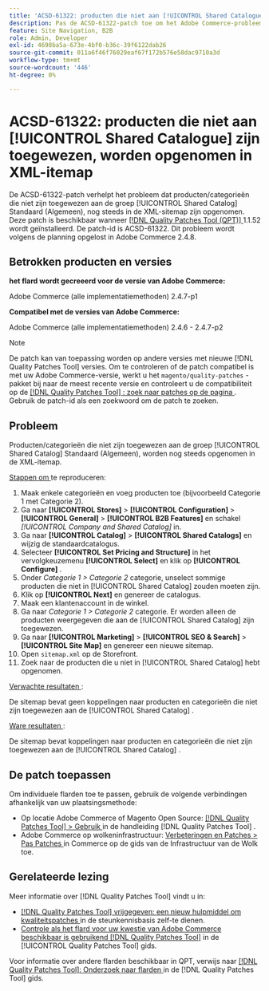 ```yaml
---
title: 'ACSD-61322: producten die niet aan [!UICONTROL Shared Catalogue] zijn toegewezen, worden opgenomen in XML-itemap'
description: Pas de ACSD-61322-patch toe om het Adobe Commerce-probleem op te lossen waarbij producten/categorieën die niet zijn toegewezen aan de [!UICONTROL Shared Catalog] voor de Standaard (Algemene) groep, nog steeds zijn opgenomen in de XML-itemap.
feature: Site Navigation, B2B
role: Admin, Developer
exl-id: 4698ba5a-673e-4bf0-b36c-39f6122dab26
source-git-commit: 011a6f46f76029eaf67f172b576e58dac9710a3d
workflow-type: tm+mt
source-wordcount: '446'
ht-degree: 0%

---
```


# ACSD-61322: producten die niet aan [!UICONTROL Shared Catalogue] zijn toegewezen, worden opgenomen in XML-itemap

De ACSD-61322-patch verhelpt het probleem dat producten/categorieën die niet zijn toegewezen aan de groep [!UICONTROL Shared Catalog] Standaard (Algemeen), nog steeds in de XML-sitemap zijn opgenomen. Deze patch is beschikbaar wanneer [[!DNL Quality Patches Tool (QPT)] ](https://experienceleague.adobe.com/nl/docs/commerce-operations/tools/quality-patches-tool/quality-patches-tool-to-self-serve-quality-patches) 1.1.52 wordt geïnstalleerd. De patch-id is ACSD-61322. Dit probleem wordt volgens de planning opgelost in Adobe Commerce 2.4.8.

## Betrokken producten en versies

**het flard wordt gecreeerd voor de versie van Adobe Commerce:**

Adobe Commerce (alle implementatiemethoden) 2.4.7-p1

**Compatibel met de versies van Adobe Commerce:**

Adobe Commerce (alle implementatiemethoden) 2.4.6 - 2.4.7-p2

>[!NOTE]
>
>De patch kan van toepassing worden op andere versies met nieuwe [!DNL Quality Patches Tool] versies. Om te controleren of de patch compatibel is met uw Adobe Commerce-versie, werkt u het `magento/quality-patches` -pakket bij naar de meest recente versie en controleert u de compatibiliteit op de [[!DNL Quality Patches Tool] : zoek naar patches op de pagina ](https://experienceleague.adobe.com/tools/commerce-quality-patches/index.html?lang=nl-NL) . Gebruik de patch-id als een zoekwoord om de patch te zoeken.

## Probleem

Producten/categorieën die niet zijn toegewezen aan de groep [!UICONTROL Shared Catalog] Standaard (Algemeen), worden nog steeds opgenomen in de XML-itemap.

<u> Stappen om </u> te reproduceren:

1. Maak enkele categorieën en voeg producten toe (bijvoorbeeld Categorie 1 met Categorie 2).
1. Ga naar **[!UICONTROL Stores]** > **[!UICONTROL Configuration]** > **[!UICONTROL General]** > **[!UICONTROL B2B Features]** en schakel *[!UICONTROL Company and Shared Catalog]* in.
1. Ga naar **[!UICONTROL Catalog]** > **[!UICONTROL Shared Catalogs]** en wijzig de standaardcatalogus.
1. Selecteer **[!UICONTROL Set Pricing and Structure]** in het vervolgkeuzemenu **[!UICONTROL Select]** en klik op **[!UICONTROL Configure]** .
1. Onder *Categorie 1 > Categorie 2* categorie, unselect sommige producten die niet in [!UICONTROL Shared Catalog] zouden moeten zijn.
1. Klik op **[!UICONTROL Next]** en genereer de catalogus.
1. Maak een klantenaccount in de winkel.
1. Ga naar *Categorie 1 > Categorie 2* categorie. Er worden alleen de producten weergegeven die aan de [!UICONTROL Shared Catalog] zijn toegewezen.
1. Ga naar **[!UICONTROL Marketing]** > **[!UICONTROL SEO & Search]** > **[!UICONTROL Site Map]** en genereer een nieuwe sitemap.
1. Open `sitemap.xml` op de Storefront.
1. Zoek naar de producten die u niet in [!UICONTROL Shared Catalog] hebt opgenomen.

<u> Verwachte resultaten </u>:

De sitemap bevat geen koppelingen naar producten en categorieën die niet zijn toegewezen aan de [!UICONTROL Shared Catalog] .

<u> Ware resultaten </u>:

De sitemap bevat koppelingen naar producten en categorieën die niet zijn toegewezen aan de [!UICONTROL Shared Catalog] .

## De patch toepassen

Om individuele flarden toe te passen, gebruik de volgende verbindingen afhankelijk van uw plaatsingsmethode:

* Op locatie Adobe Commerce of Magento Open Source: [[!DNL Quality Patches Tool] > Gebruik ](/help/tools/quality-patches-tool/usage.md) in de handleiding [!DNL Quality Patches Tool] .
* Adobe Commerce op wolkeninfrastructuur: [ Verbeteringen en Patches > Pas Patches ](https://experienceleague.adobe.com/docs/commerce-cloud-service/user-guide/develop/upgrade/apply-patches.html?lang=nl-NL) in Commerce op de gids van de Infrastructuur van de Wolk toe.

## Gerelateerde lezing

Meer informatie over [!DNL Quality Patches Tool] vindt u in:

* [[!DNL Quality Patches Tool]  vrijgegeven: een nieuw hulpmiddel om kwaliteitspatches ](https://experienceleague.adobe.com/nl/docs/commerce-operations/tools/quality-patches-tool/quality-patches-tool-to-self-serve-quality-patches) in de steunkennisbasis zelf-te dienen.
* [ Controle als het flard voor uw kwestie van Adobe Commerce beschikbaar is gebruikend  [!DNL Quality Patches Tool]](/help/tools/quality-patches-tool/patches-available-in-qpt/check-patch-for-magento-issue-with-magento-quality-patches.md) in de [!UICONTROL Quality Patches Tool] gids.


Voor informatie over andere flarden beschikbaar in QPT, verwijs naar [[!DNL Quality Patches Tool]: Onderzoek naar flarden ](https://experienceleague.adobe.com/tools/commerce-quality-patches/index.html?lang=nl-NL) in de [!DNL Quality Patches Tool] gids.

